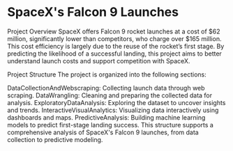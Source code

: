 # SpaceX's Falcon 9 Launches

Project Overview
SpaceX offers Falcon 9 rocket launches at a cost of $62 million, significantly lower than competitors, who charge over $165 million. This cost efficiency is largely due to the reuse of the rocket’s first stage. By predicting the likelihood of a successful landing, this project aims to better understand launch costs and support competition with SpaceX.

Project Structure
The project is organized into the following sections:

DataCollectionAndWebscraping: Collecting launch data through web scraping.
DataWrangling: Cleaning and preparing the collected data for analysis.
ExploratoryDataAnalysis: Exploring the dataset to uncover insights and trends.
InteractiveVisualAnalytics: Visualizing data interactively using dashboards and maps.
PredictiveAnalysis: Building machine learning models to predict first-stage landing success.
This structure supports a comprehensive analysis of SpaceX's Falcon 9 launches, from data collection to predictive modeling.
